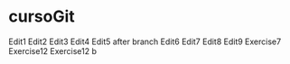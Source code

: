 # cursoGit
Edit1
Edit2
Edit3
Edit4
Edit5 after branch
Edit6
Edit7
Edit8
Edit9
Exercise7
Exercise12
Exercise12 b
